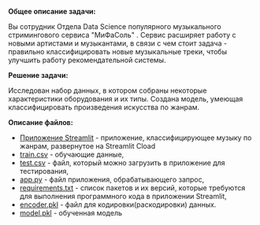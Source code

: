 **Общее описание задачи:**

Вы сотрудник Отдела Data Science популярного музыкального стримингового сервиса "МиФаСоль" . Сервис расширяет работу с новыми артистами и музыкантами, в связи с чем стоит задача - правильно классифицировать новые музыкальные треки, чтобы улучшить работу рекомендательной системы. 

**Решение задачи:**

Исследован набор данных, в котором собраны некоторые характеристики оборудования и их типы. Создана модель, умеющая классифицировать произведения искусства по жанрам.

**Описание файлов:**
- [Приложение Streamlit](https://fd95qznv5rkdruynn7rlx4.streamlit.app/) - приложение, классифицирующее музыку по жанрам, развернутое на Streamlit Cload
- [train.csv](https://github.com/Olesia2288/Hackathons/blob/main/Music_Genre/train.csv) - обучающие данные,
- [test.csv](https://github.com/Olesia2288/Hackathons/blob/main/Music_Genre/test.csv) - файл, который можно загрузить в приложение для тестирования,
- [app.py](https://github.com/Olesia2288/Hackathons/blob/main/Music_Genre/app.py) - файл приложения, обрабатывающего запрос,
- [requirements.txt](https://github.com/Olesia2288/Hackathons/blob/main/Music_Genre/requirements.txt) - список пакетов и их версий, которые требуются для выполнения программного кода в приложении Streamlit,
- [encoder.pkl](https://github.com/Olesia2288/Hackathons/blob/main/Music_Genre/encoder.pkl) - файл для кодировки(раскодировки) данных.
- [model.pkl](https://github.com/Olesia2288/Hackathons/blob/main/Music_Genre/model.pkl) - обученная модель
